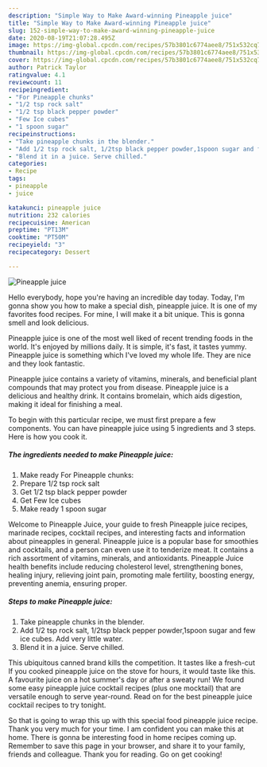 ```yaml
---
description: "Simple Way to Make Award-winning Pineapple juice"
title: "Simple Way to Make Award-winning Pineapple juice"
slug: 152-simple-way-to-make-award-winning-pineapple-juice
date: 2020-08-19T21:07:28.495Z
image: https://img-global.cpcdn.com/recipes/57b3801c6774aee8/751x532cq70/pineapple-juice-recipe-main-photo.jpg
thumbnail: https://img-global.cpcdn.com/recipes/57b3801c6774aee8/751x532cq70/pineapple-juice-recipe-main-photo.jpg
cover: https://img-global.cpcdn.com/recipes/57b3801c6774aee8/751x532cq70/pineapple-juice-recipe-main-photo.jpg
author: Patrick Taylor
ratingvalue: 4.1
reviewcount: 11
recipeingredient:
- "For Pineapple chunks"
- "1/2 tsp rock salt"
- "1/2 tsp black pepper powder"
- "Few Ice cubes"
- "1 spoon sugar"
recipeinstructions:
- "Take pineapple chunks in the blender."
- "Add 1/2 tsp rock salt, 1/2tsp black pepper powder,1spoon sugar and few ice cubes. Add very little water."
- "Blend it in a juice. Serve chilled."
categories:
- Recipe
tags:
- pineapple
- juice

katakunci: pineapple juice 
nutrition: 232 calories
recipecuisine: American
preptime: "PT13M"
cooktime: "PT50M"
recipeyield: "3"
recipecategory: Dessert

---
```



![Pineapple juice](https://img-global.cpcdn.com/recipes/57b3801c6774aee8/751x532cq70/pineapple-juice-recipe-main-photo.jpg)

Hello everybody, hope you're having an incredible day today. Today, I'm gonna show you how to make a special dish, pineapple juice. It is one of my favorites food recipes. For mine, I will make it a bit unique. This is gonna smell and look delicious.

Pineapple juice is one of the most well liked of recent trending foods in the world. It's enjoyed by millions daily. It is simple, it's fast, it tastes yummy. Pineapple juice is something which I've loved my whole life. They are nice and they look fantastic.

Pineapple juice contains a variety of vitamins, minerals, and beneficial plant compounds that may protect you from disease. Pineapple juice is a delicious and healthy drink. It contains bromelain, which aids digestion, making it ideal for finishing a meal.


To begin with this particular recipe, we must first prepare a few components. You can have pineapple juice using 5 ingredients and 3 steps. Here is how you cook it.

<!--inarticleads1-->

##### The ingredients needed to make Pineapple juice:

1. Make ready For Pineapple chunks:
1. Prepare 1/2 tsp rock salt
1. Get 1/2 tsp black pepper powder
1. Get Few Ice cubes
1. Make ready 1 spoon sugar


Welcome to Pineapple Juice, your guide to fresh Pineapple juice recipes, marinade recipes, cocktail recipes, and interesting facts and information about pineapples in general. Pineapple juice is a popular base for smoothies and cocktails, and a person can even use it to tenderize meat. It contains a rich assortment of vitamins, minerals, and antioxidants. Pineapple Juice health benefits include reducing cholesterol level, strengthening bones, healing injury, relieving joint pain, promoting male fertility, boosting energy, preventing anemia, ensuring proper. 

<!--inarticleads2-->

##### Steps to make Pineapple juice:

1. Take pineapple chunks in the blender.
1. Add 1/2 tsp rock salt, 1/2tsp black pepper powder,1spoon sugar and few ice cubes. Add very little water.
1. Blend it in a juice. Serve chilled.


This ubiquitous canned brand kills the competition. It tastes like a fresh-cut If you cooked pineapple juice on the stove for hours, it would taste like this. A favourite juice on a hot summer&#39;s day or after a sweaty run! We found some easy pineapple juice cocktail recipes (plus one mocktail) that are versatile enough to serve year-round. Read on for the best pineapple juice cocktail recipes to try tonight. 

So that is going to wrap this up with this special food pineapple juice recipe. Thank you very much for your time. I am confident you can make this at home. There is gonna be interesting food in home recipes coming up. Remember to save this page in your browser, and share it to your family, friends and colleague. Thank you for reading. Go on get cooking!
